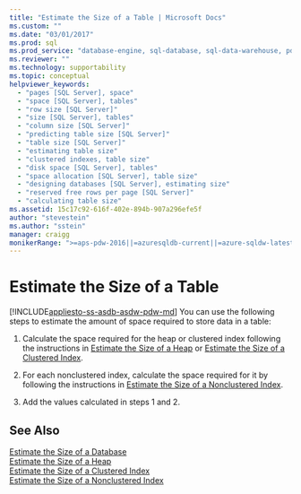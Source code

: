 ```yaml
---
title: "Estimate the Size of a Table | Microsoft Docs"
ms.custom: ""
ms.date: "03/01/2017"
ms.prod: sql
ms.prod_service: "database-engine, sql-database, sql-data-warehouse, pdw"
ms.reviewer: ""
ms.technology: supportability
ms.topic: conceptual
helpviewer_keywords: 
  - "pages [SQL Server], space"
  - "space [SQL Server], tables"
  - "row size [SQL Server]"
  - "size [SQL Server], tables"
  - "column size [SQL Server]"
  - "predicting table size [SQL Server]"
  - "table size [SQL Server]"
  - "estimating table size"
  - "clustered indexes, table size"
  - "disk space [SQL Server], tables"
  - "space allocation [SQL Server], table size"
  - "designing databases [SQL Server], estimating size"
  - "reserved free rows per page [SQL Server]"
  - "calculating table size"
ms.assetid: 15c17c92-616f-402e-894b-907a296efe5f
author: "stevestein"
ms.author: "sstein"
manager: craigg
monikerRange: ">=aps-pdw-2016||=azuresqldb-current||=azure-sqldw-latest||>=sql-server-2016||=sqlallproducts-allversions||>=sql-server-linux-2017||=azuresqldb-mi-current"
---
```

# Estimate the Size of a Table
[!INCLUDE[appliesto-ss-asdb-asdw-pdw-md](../../includes/appliesto-ss-asdb-asdw-pdw-md.md)]
  You can use the following steps to estimate the amount of space required to store data in a table:  
  
1.  Calculate the space required for the heap or clustered index following the instructions in [Estimate the Size of a Heap](../../relational-databases/databases/estimate-the-size-of-a-heap.md) or [Estimate the Size of a Clustered Index](../../relational-databases/databases/estimate-the-size-of-a-clustered-index.md).  
  
2.  For each nonclustered index, calculate the space required for it by following the instructions in [Estimate the Size of a Nonclustered Index](../../relational-databases/databases/estimate-the-size-of-a-nonclustered-index.md).  
  
3.  Add the values calculated in steps 1 and 2.  
  
## See Also  
 [Estimate the Size of a Database](../../relational-databases/databases/estimate-the-size-of-a-database.md)   
 [Estimate the Size of a Heap](../../relational-databases/databases/estimate-the-size-of-a-heap.md)   
 [Estimate the Size of a Clustered Index](../../relational-databases/databases/estimate-the-size-of-a-clustered-index.md)   
 [Estimate the Size of a Nonclustered Index](../../relational-databases/databases/estimate-the-size-of-a-nonclustered-index.md)  
  
  
